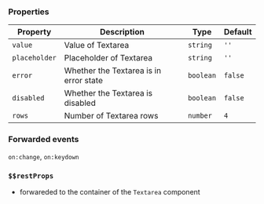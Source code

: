 ### Properties

| Property      | Description                            | Type      | Default |
| ------------- | -------------------------------------- | --------- | ------- |
| `value`       | Value of Textarea                      | `string`  | `''`    |
| `placeholder` | Placeholder of Textarea                | `string`  | `''`    |
| `error`       | Whether the Textarea is in error state | `boolean` | `false` |
| `disabled`    | Whether the Textarea is disabled       | `boolean` | `false` |
| `rows`        | Number of Textarea rows                | `number`  | `4`     |

### Forwarded events

`on:change`, `on:keydown`

### `$$restProps`

- forwareded to the container of the `Textarea` component